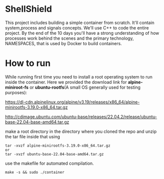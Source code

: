 # ShellShield

This project includes building a simple container from scratch.
It'll contain system,process and signals concepts. We'll use C++
to code the entire project. By the end of the 10 days you'll have
a strong understanding of how processes work behind the scenes and
the primary technology, NAMESPACES, that is used by Docker to
build containers.

# How to run

While running first time you need to install a root operating system to run inside the container.
Here we provided the download link for **alpine-miniroot-fs** or **ubuntu-rootfs**(A small OS generally used for testing purposes):

https://dl-cdn.alpinelinux.org/alpine/v3.19/releases/x86_64/alpine-minirootfs-3.19.0-x86_64.tar.gz


http://cdimage.ubuntu.com/ubuntu-base/releases/22.04.2/release/ubuntu-base-22.04-base-amd64.tar.gz

make a root directory in the directory where you cloned the repo and unzip the tar file inside that using

    tar -xvzf alpine-minirootfs-3.19.0-x86_64.tar.gz
    or
    tar -xvzf ubuntu-base-22.04-base-amd64.tar.gz


use the makefile for automated compilation.

    make -s && sudo ./container
